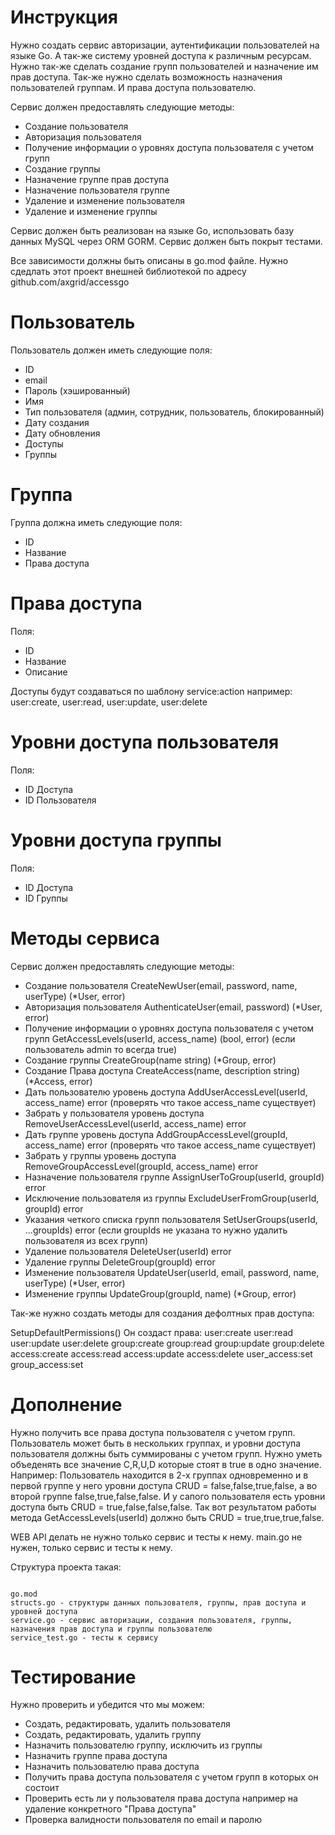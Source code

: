 Инструкция
==========

Нужно создать сервис авторизации, аутентификации пользователей на языке Go.
А так-же систему уровней доступа к различным ресурсам.
Нужно так-же сделать создание групп пользователей и назначение им прав доступа.
Так-же нужно сделать возможность назначения пользователей группам.
И права доступа пользователю.

Сервис должен предоставлять следующие методы:
* Создание пользователя
* Авторизация пользователя
* Получение информации о уровнях доступа пользователя с учетом групп
* Создание группы
* Назначение группе прав доступа
* Назначение пользователя группе
* Удаление и изменение пользователя
* Удаление и изменение группы

Сервис должен быть реализован на языке Go, использовать базу данных MySQL через ORM GORM.
Сервис должен быть покрыт тестами.

Все зависимости должны быть описаны в go.mod файле.
Нужно сдедлать этот проект внешней библиотекой по адресу github.com/axgrid/accessgo

Пользователь
============

Пользователь должен иметь следующие поля:
* ID
* email
* Пароль (хэшированный)
* Имя
* Тип пользователя (админ, сотрудник, пользователь, блокированный)
* Дату создания
* Дату обновления
* Доступы
* Группы

Группа
======

Группа должна иметь следующие поля:
* ID
* Название
* Права доступа


Права доступа
=============

Поля:
* ID
* Название
* Описание

Доступы будут создаваться по шаблону service:action например: user:create, user:read, user:update, user:delete 

Уровни доступа пользователя
===========================

Поля:
* ID Доступа
* ID Пользователя

Уровни доступа группы
=====================

Поля:
* ID Доступа
* ID Группы



Методы сервиса
==============

Сервис должен предоставлять следующие методы:
* Создание пользователя CreateNewUser(email, password, name, userType) (*User, error)
* Авторизация пользователя AuthenticateUser(email, password) (*User, error)
* Получение информации о уровнях доступа пользователя с учетом групп GetAccessLevels(userId, access_name) (bool, error) (если пользователь admin то всегда true)
* Создание группы CreateGroup(name string) (*Group, error)
* Создание Права доступа CreateAccess(name, description string) (*Access, error)
* Дать пользователю уровень доступа AddUserAccessLevel(userId, access_name) error (проверять что такое access_name существует)
* Забрать у пользователя уровень доступа RemoveUserAccessLevel(userId, access_name) error 
* Дать группе уровень доступа AddGroupAccessLevel(groupId, access_name) error (проверять что такое access_name существует)
* Забрать у группы уровень доступа RemoveGroupAccessLevel(groupId, access_name) error 
* Назначение пользователя группе AssignUserToGroup(userId, groupId) error
* Исключение пользователя из группы ExcludeUserFromGroup(userId, groupId) error
* Указания четкого списка групп пользователя SetUserGroups(userId, ...groupIds) error (если groupIds не указана то нужно удалить пользователя из всех групп)
* Удаление пользователя DeleteUser(userId) error
* Удаление группы DeleteGroup(groupId) error
* Изменение пользователя UpdateUser(userId, email, password, name, userType) (*User, error)
* Изменение группы UpdateGroup(groupId, name) (*Group, error)

Так-же нужно создать методы для создания дефолтных прав доступа:

SetupDefaultPermissions() 
Он создаст права:
user:create user:read user:update user:delete 
group:create group:read group:update group:delete 
access:create access:read access:update access:delete
user_access:set group_access:set 

Дополнение
==========

Нужно получить все права доступа пользователя с учетом групп. 
Пользователь может быть в нескольких группах, и уровни доступа пользователя должны быть суммированы с учетом групп.
Нужно уметь объеденять все значение C,R,U,D которые стоят в true в одно значение. 
Например:
 Пользователь находится в 2-х группах одновременно и в первой группе у него уровни доступа CRUD = false,false,true,false, 
а во второй группе false,true,false,false. И у сапого пользователя есть уровни доступа быть CRUD = true,false,false,false. 
Так вот результатом работы метода GetAccessLevels(userId) должно быть CRUD = true,true,true,false.


WEB API делать не нужно только сервис и тесты к нему.
main.go не нужен, только сервис и тесты к нему.



Структура проекта такая:

```

go.mod
structs.go - структуры данных пользователя, группы, прав доступа и уровней доступа
service.go - сервис авторизации, создания пользователя, группы, назначения прав доступа и группы пользователю
service_test.go - тесты к сервису

```

Тестирование
============

Нужно проверить и убедится что мы можем:
* Создать, редактировать, удалить пользователя
* Создать, редактировать, удалить группу
* Назначить пользователю группу, исключить из группы
* Назначить группе права доступа
* Назначить пользователю права доступа
* Получить права доступа пользователя с учетом групп в которых он состоит
* Проверить есть ли у пользователя права доступа например на удаление конкретного "Права доступа" 
* Проверка валидности пользователя по email и паролю

